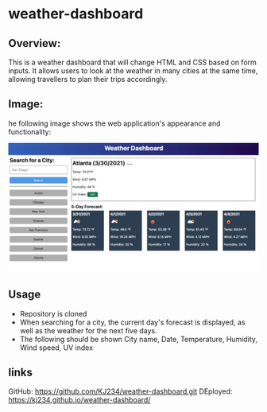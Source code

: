 # weather-dashboard

## Overview:

This is a weather dashboard that will change HTML and CSS based on form inputs. It allows users to look at the weather in many cities at the same time, allowing travellers to plan their trips accordingly.

## Image:

he following image shows the web application's appearance and functionality:

![The weather app includes a search option, a list of cities, and a five-day forecast and current weather conditions for each city.](./assets/06-server-side-apis-homework-demo.png)

## Usage

* Repository is cloned
* When searching for a city, the current day's forecast is displayed, as well as the weather for the next five days.
* The following should be shown City name, Date, Temperature, Humidity, Wind speed, UV index

## links

GitHub: https://github.com/KJ234/weather-dashboard.git
DEployed: https://kj234.github.io/weather-dashboard/
